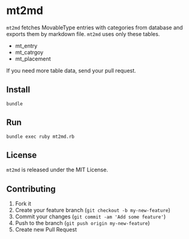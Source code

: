 # mt2md

`mt2md` fetches MovableType entries with categories from database and exports them by markdown file.
`mt2md` uses only these tables.

- mt_entry
- mt_catrgoy
- mt_placement

If you need more table data, send your pull request.


## Install

```
bundle
```

## Run

```
bundle exec ruby mt2md.rb
```

## License
`mt2md` is released under the MIT License.


## Contributing

1. Fork it
2. Create your feature branch (`git checkout -b my-new-feature`)
3. Commit your changes (`git commit -am 'Add some feature'`)
4. Push to the branch (`git push origin my-new-feature`)
5. Create new Pull Request
